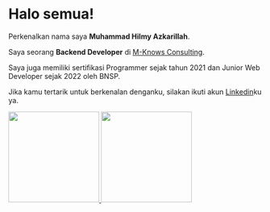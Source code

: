 # Halo semua! 

Perkenalkan nama saya **Muhammad Hilmy Azkarillah**.<br>

Saya seorang **Backend Developer** di [M-Knows Consulting](https://www.m-knowsconsulting.com/).<br>

Saya juga memiliki sertifikasi Programmer sejak tahun 2021 dan Junior Web Developer sejak 2022 oleh BNSP.<br>

Jika kamu tertarik untuk berkenalan denganku, silakan ikuti akun [Linkedin](https://www.linkedin.com/in/mhazrla/)ku ya.


<p align="left">
<a href="https://github.com/penuliscode">
  <img height="180em" src="https://github-readme-stats-eight-theta.vercel.app/api?username=mhazrla&show_icons=true&theme=algolia&include_all_commits=true&count_private=true"/>
  <img height="180em" src="https://github-readme-stats-eight-theta.vercel.app/api/top-langs/?username=mhazrla&layout=compact&theme=algolia"/>
</a>
</p>
